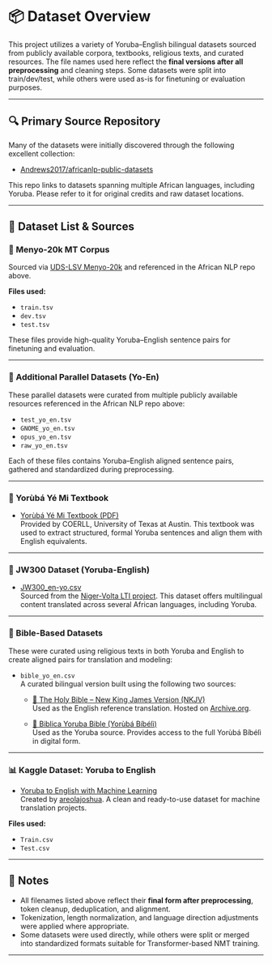 # 📦 Dataset Overview

This project utilizes a variety of Yoruba–English bilingual datasets sourced from publicly available corpora, textbooks, religious texts, and curated resources. The file names used here reflect the **final versions after all preprocessing** and cleaning steps. Some datasets were split into train/dev/test, while others were used as-is for finetuning or evaluation purposes.

---

## 🔍 Primary Source Repository

Many of the datasets were initially discovered through the following excellent collection:

- [Andrews2017/africanlp-public-datasets](https://github.com/Andrews2017/africanlp-public-datasets)

This repo links to datasets spanning multiple African languages, including Yoruba. Please refer to it for original credits and raw dataset locations.

---

## 📁 Dataset List & Sources

### 📘 Menyo-20k MT Corpus
Sourced via [UDS-LSV Menyo-20k](https://github.com/uds-lsv/menyo-20k_MT) and referenced in the African NLP repo above.

**Files used:**
- `train.tsv`  
- `dev.tsv`  
- `test.tsv`  

These files provide high-quality Yoruba–English sentence pairs for finetuning and evaluation.

---

### 📂 Additional Parallel Datasets (Yo-En)

These parallel datasets were curated from multiple publicly available resources referenced in the African NLP repo above:

- `test_yo_en.tsv`  
- `GNOME_yo_en.tsv`  
- `opus_yo_en.tsv`  
- `raw_yo_en.tsv`  

Each of these files contains Yoruba–English aligned sentence pairs, gathered and standardized during preprocessing.

---

### 📖 Yorùbá Yé Mi Textbook

- [Yorùbá Yé Mi Textbook (PDF)](https://coerll.utexas.edu/yemi/pdfs/YorubaYeMi-textbook.pdf)  
  Provided by COERLL, University of Texas at Austin. This textbook was used to extract structured, formal Yoruba sentences and align them with English equivalents.

---

### 📜 JW300 Dataset (Yoruba-English)

- [JW300_en-yo.csv](https://github.com/Niger-Volta-LTI/yoruba-text/tree/master/JW300)  
  Sourced from the [Niger-Volta LTI project](https://github.com/Niger-Volta-LTI). This dataset offers multilingual content translated across several African languages, including Yoruba.

---

### 📖 Bible-Based Datasets

These were curated using religious texts in both Yoruba and English to create aligned pairs for translation and modeling:

- `bible_yo_en.csv`  
  A curated bilingual version built using the following two sources:

  - [📄 The Holy Bible – New King James Version (NKJV)](https://archive.org/download/labibliaeningles/The%20Holy%20Bible%20-%20New%20King%20James%20Version%20-%20NKJV%20(DOC).pdf)  
    Used as the English reference translation. Hosted on [Archive.org](https://archive.org).

  - [📖 Biblica Yoruba Bible (Yorùbá Bíbélì)](https://www.biblica.com/bible/ycb/)  
    Used as the Yoruba source. Provides access to the full Yorùbá Bíbélì in digital form.

---

### 📊 Kaggle Dataset: Yoruba to English

- [Yoruba to English with Machine Learning](https://www.kaggle.com/datasets/areolajoshua/yoruba-to-english-with-machine-learning)  
  Created by [areolajoshua](https://www.kaggle.com/areolajoshua). A clean and ready-to-use dataset for machine translation projects.

**Files used:**
- `Train.csv`  
- `Test.csv`

---

## 📌 Notes

- All filenames listed above reflect their **final form after preprocessing**, token cleanup, deduplication, and alignment.
- Tokenization, length normalization, and language direction adjustments were applied where appropriate.
- Some datasets were used directly, while others were split or merged into standardized formats suitable for Transformer-based NMT training.

---
